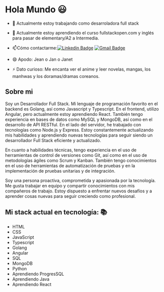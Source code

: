 # Hola Mundo :smiley:


- 🔭 Actualmente estoy trabajando como desarroladora full stack
- 🌱 Actualmente estoy aprendiendo el curso fullstackopen.com y inglés para pasar de elementary/A2 a Intermedia.
- 📫Cómo contactarme:[![Linkedin Badge](https://img.shields.io/badge/-LinkedIn-blue?style=flat-square&logo=Linkedin&logoColor=white&link=https://www.linkedin.com/in/jeanette-elizabeth-mu%C3%B1oz/)](https://www.linkedin.com/in/jeanette-elizabeth-mu%C3%B1oz/)         [![Gmail Badge](https://img.shields.io/badge/Gmail-d14836?style=flat-square&logo=Gmail&logoColor=white&link=mailto:munozjeanette23@gmail.com)](mailto:munozjeanette23@gmail.com)

- 😄 Apodo: Jean o Jan o Janet
- ⚡ Dato curioso: Me encanta ver el anime y leer novelas, mangas, los manhwas y los doramas/dramas coreanos.



## Sobre mi
Soy un Desarrollador Full Stack. Mi lenguaje de programación favorito en el backend es Golang, así como Javascript y Typescript. En el frontend, utilizo Angular, pero actualmente estoy aprendiendo React. También tengo experiencia en bases de datos como MySQL y MongoDB, así como en el desarrollo de API RESTful. En el lado del servidor, he trabajado con tecnologías como Node.js y Express. Estoy constantemente actualizando mis habilidades y aprendiendo nuevas tecnologías para seguir siendo un desarrollador Full Stack eficiente y actualizado.

En cuanto a habilidades técnicas, tengo experiencia en el uso de herramientas de control de versiones como Git, así como en el uso de metodologías ágiles como Scrum y Kanban. También tengo conocimientos en el uso de herramientas de automatización de pruebas y en la implementación de pruebas unitarias y de integración.

Soy una persona proactiva, comprometida y apasionada por la tecnología. Me gusta trabajar en equipo y compartir conocimientos con mis compañeros de trabajo. Estoy dispuesto a enfrentar nuevos desafíos y a aprender cosas nuevas para seguir creciendo como profesional.

## Mi stack actual en tecnología: :books:
- HTML
- CSS
- JavaScript
- Typescript
- Golang
- Angular
- SQL
- MongoDB
- Python
- Aprendiendo ProgresSQL
- Aprendiendo Java
- Aprendiendo React



